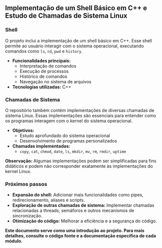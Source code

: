 ## Implementação de um Shell Básico em C++ e Estudo de Chamadas de Sistema Linux

### Shell
O projeto inclui a implementação de um shell básico em C++. Esse shell permite ao usuário interagir com o sistema operacional, executando comandos como `ls`, `cd`, `pwd` e `history`. 

* **Funcionalidades principais:**
  * Interpretação de comandos
  * Execução de processos
  * Histórico de comandos
  * Navegação no sistema de arquivos
* **Tecnologias utilizadas:** C++

### Chamadas de Sistema
O repositório também contém implementações de diversas chamadas de sistema Linux. Essas implementações são essenciais para entender como os programas interagem com o kernel do sistema operacional.

* **Objetivos:**
  * Estudo aprofundado do sistema operacional
  * Desenvolvimento de programas personalizados
* **Chamadas implementadas:**
  * `copy`, `cat`, `chmod`, `date`, `ls`, `mkdir`, `mv`, `rm`, `rmdir`, `uptime`
  
**Observação:** Algumas implementações podem ser simplificadas para fins didáticos e podem não corresponder exatamente às implementações do kernel Linux.

### Próximos passos
* **Expansão do shell:** Adicionar mais funcionalidades como pipes, redirecionamento, aliases e scripts.
* **Exploração de outras chamadas de sistema:** Implementar chamadas relacionadas a threads, semáforos e outros mecanismos de sincronização.
* **Otimização do código:** Melhorar a eficiência e a segurança do código.

**Este documento serve como uma introdução ao projeto. Para mais detalhes, consulte o código fonte e a documentação específica de cada módulo.**